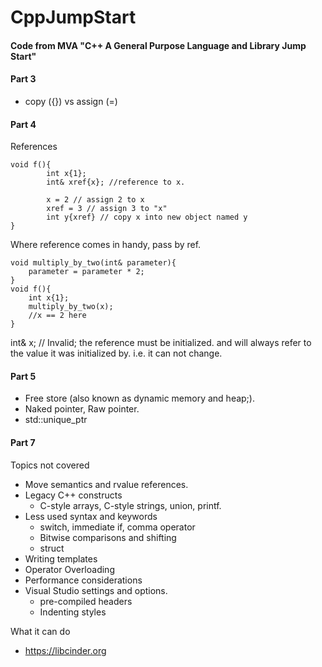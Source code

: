 # CppJumpStart
#### Code from MVA  "C++ A General Purpose Language and Library Jump Start"

#### Part 3
* copy ({}) vs assign (=)

#### Part 4 
References 
```
void f(){
		int x{1};
		int& xref{x}; //reference to x.
		
		x = 2 // assign 2 to x
		xref = 3 // assign 3 to "x"
		int y{xref} // copy x into new object named y
}
```
Where reference comes in handy, pass by ref.
```
void multiply_by_two(int& parameter){
	parameter = parameter * 2;
}
void f(){
	int x{1};
	multiply_by_two(x);
	//x == 2 here
}
```
int& x; // Invalid; the reference must be initialized.
and will always refer to the value it was initialized by. 
i.e. it can not change.

#### Part 5
* Free store (also known as dynamic memory and heap;).
* Naked pointer, Raw pointer. 
* std::unique_ptr<Squawker>

#### Part 7
Topics not covered
* Move semantics and rvalue references.
* Legacy C++ constructs 
  * C-style arrays, C-style strings, union, printf.
* Less used syntax and keywords
  * switch, immediate if, comma operator
  * Bitwise comparisons and shifting
  * struct
* Writing templates
* Operator Overloading
* Performance considerations
* Visual Studio settings and options.
  * pre-compiled headers
  * Indenting styles 

What it can do
* https://libcinder.org		
